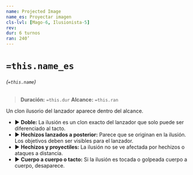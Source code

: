 ```yaml
---
name: Projected Image
name_es: Proyectar imagen
cls-lvl: [Mago-6, Ilusionista-5]
rev: 
dur: 6 turnos
ran: 240’
---
```

# `=this.name_es`
###### (`=this.name`)

>**Duración:** `=this.dur`
>**Alcance:** `=this.ran`

Un clon ilusorio del lanzador aparece dentro del alcance. 
- ▶ **Doble:** La ilusión es un clon exacto del lanzador que solo puede ser diferenciado al tacto. 
- ▶ **Hechizos lanzados a posterior:** Parece que se originan en la ilusión. Los objetivos deben ser visibles para el lanzador. 
- ▶ **Hechizos y proyectiles:** La ilusión no se ve afectada por hechizos o ataques a distancia. 
- ▶ **Cuerpo a cuerpo o tacto:** Si la ilusión es tocada o golpeada cuerpo a cuerpo, desaparece.